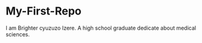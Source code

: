 # My-First-Repo
I am Brighter cyuzuzo Izere. A high school graduate dedicate about medical sciences.
